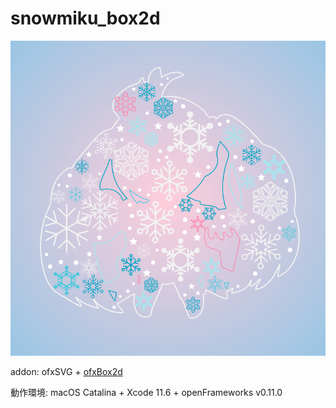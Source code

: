 # snowmiku_box2d

![](https://github.com/yuyurigi/snowmiku_box2d/blob/master/20200824034057%23%23.png)

addon: ofxSVG + [ofxBox2d](https://github.com/vanderlin/ofxBox2d/)

動作環境: macOS Catalina + Xcode 11.6 + openFrameworks v0.11.0
